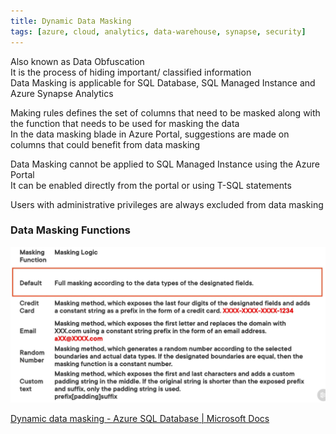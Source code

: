 ```yaml
---
title: Dynamic Data Masking
tags: [azure, cloud, analytics, data-warehouse, synapse, security]
---
```


Also known as Data Obfuscation  
It is the process of hiding important/ classified information  
Data Masking is applicable for SQL Database, SQL Managed Instance and Azure Synapse Analytics

Making rules defines the set of columns that need to be masked along with the function that needs to be used for masking the data  
In the data masking blade in Azure Portal, suggestions are made on columns that could benefit from data masking

Data Masking cannot be applied to SQL Managed Instance using the Azure Portal  
It can be enabled directly from the portal or using T-SQL statements

Users with administrative privileges are always excluded from data masking

### Data Masking Functions

![Data Masking|600](../../images/data-masking.png)

[Dynamic data masking - Azure SQL Database | Microsoft Docs](https://docs.microsoft.com/en-us/azure/azure-sql/database/dynamic-data-masking-overview)